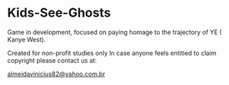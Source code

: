# Kids-See-Ghosts

Game in development, focused on paying homage to the trajectory of YE ( Kanye West).

Created for non-profit studies only
In case anyone feels entitled to claim copyright
please contact us at:

almeidavinicius82@yahoo.com.br 
